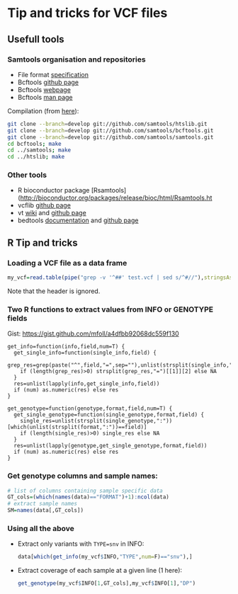 # Tip and tricks for VCF files

## Usefull tools
### Samtools organisation and repositories
- File format [specification](http://samtools.github.io/hts-specs/)
- Bcftools [github page](https://github.com/samtools/bcftools)
- Bcftools [webpage](http://samtools.github.io/bcftools/)
- Bcftools [man page](http://samtools.github.io/bcftools/bcftools.html)

Compilation (from [here](http://samtools.github.io/bcftools/)):
```bash
git clone --branch=develop git://github.com/samtools/htslib.git
git clone --branch=develop git://github.com/samtools/bcftools.git
git clone --branch=develop git://github.com/samtools/samtools.git
cd bcftools; make
cd ../samtools; make
cd ../htslib; make
```

### Other tools
- R bioconductor package [Rsamtools](http://bioconductor.org/packages/release/bioc/html/Rsamtools.ht
- vcflib [github page](https://github.com/ekg/vcflib)
- vt [wiki](http://genome.sph.umich.edu/wiki/Vt) and [github page](https://github.com/atks/vt)
- bedtools [documentation](http://bedtools.readthedocs.org) and [github page](https://github.com/arq5x/bedtools2)

## R Tip and tricks

### Loading a VCF file as a data frame

```R
my_vcf=read.table(pipe("grep -v '^##' test.vcf | sed s/^#//"),stringsAsFactors=F,header=T,sep="\t")
```

Note that the header is ignored.

### Two R functions to extract values from INFO or GENOTYPE fields 

Gist: https://gist.github.com/mfoll/a4dfbb92068dc559f130
```
get_info=function(info,field,num=T) {
  get_single_info=function(single_info,field) { 
    grep_res=grep(paste("^",field,"=",sep=""),unlist(strsplit(single_info,";")),value=T)
    if (length(grep_res)>0) strsplit(grep_res,"=")[[1]][2] else NA
  }
  res=unlist(lapply(info,get_single_info,field))
  if (num) as.numeric(res) else res
}

get_genotype=function(genotype,format,field,num=T) {
  get_single_genotype=function(single_genotype,format,field) { 
    single_res=unlist(strsplit(single_genotype,":"))[which(unlist(strsplit(format,":"))==field)]
    if (length(single_res)>0) single_res else NA
  }
  res=unlist(lapply(genotype,get_single_genotype,format,field))
  if (num) as.numeric(res) else res
}
```

### Get genotype columns and sample names:
```R
# list of columns containing sample specific data
GT_cols=(which(names(data)=="FORMAT")+1):ncol(data)
# extract sample names
SM=names(data[,GT_cols])
```

### Using all the above
- Extract only variants with `TYPE=snv` in INFO:

  ```R
  data[which(get_info(my_vcf$INFO,"TYPE",num=F)=="snv"),]
  ```
- Extract coverage of each sample at a given line (1 here):

  ```R
  get_genotype(my_vcf$INFO[1,GT_cols],my_vcf$INFO[1],"DP")
  ```
